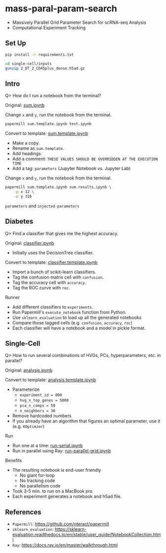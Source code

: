 # mass-paral-param-search

- Massively Parallel Grid Parameter Search for scRNA-seq Analysis
- Computational Experiment Tracking

## Set Up

```bash
pip install -r requirements.txt
```

```bash
cd single-cell/inputs
gunzip 2_DT_2_CD45plus_dense.h5ad.gz
```

## Intro

Q> How do I run a notebook from the terminal?

Original: [sum.ipynb](intro/sum.ipynb)

Change `x` and `y`, run the notebook from the terminal.

```bash
papermill sum.template.ipynb test.ipynb
```

Convert to template: [sum.template.ipynb](intro/sum.template.ipynb)

- Make a copy.
- Rename as `sum.template`.
- Add headings.
- Add a comment: `THESE VALUES SHOULD BE OVERRIDDEN AT THE EXECUTION TIME`
- Add a tag: `parameters` (Jupyter Notebook vs. Jupyter Lab)

Change `x` and `y`, run the notebook from the terminal.

```bash
papermill sum.template.ipynb sum.results.ipynb \
    -p x 12 \
    -p y 316
```

`parameters` and `injected-parameters`

## Diabetes

Q> Find a classifier that gives me the highest accuracy.

Original: [classifier.ipynb](diabetes/classifier.ipynb)

- Initially uses the DecisionTree classifier.

Convert to template: [classifier.template.ipynb](diabetes/classifier.template.ipynb)

- Import a bunch of scikit-learn classifiers.
- Tag the confusion matrix cell with `confusion`.
- Tag the accuracy cell with `accuracy`.
- Tag the ROC curve with `roc`.

Runner

- Add different classifiers to `experiments`.
- Run Papermill's `execute_notebook` function from Python.
- Use `sklearn_evaluation` to load up all the generated notebooks
- Compare those tagged cells (e.g. `confusion`, `accuracy`, `roc`)
- Each classifier will have a notebook and a model in pickle format.

## Single-Cell

Q> How to run several combinations of HVGs, PCs, hyperparameters, etc. in parallel?

Original: [analysis.ipynb](single-cell/analysis.ipynb)

Convert to template: [analysis.template.ipynb](single-cell/analysis.template.ipynb)

- Parameterize
    - `experiment_id = 000`
    - `hvg_n_top_genes = 5000`
    - `pca_n_comps = 50`
    - `n_neighbors = 30`
- Remove hardcoded numbers
- If you already have an algorithm that figures an optimal parameter, use it (e.g. `KOptimzer`)

Run

- Run one at a time: [run-serial.ipynb](single-cell/run-serial.ipynb)
- Run in parallel using Ray: [run-parallel-grid.ipynb](single-cell/run-parallel-grid.ipynb)

Benefits

- The resulting notebook is end-user friendly
    - No giant for-loop
    - No tracking code
    - No parallelism code
- Took 3-5 min. to run on a MacBook pro
- Each experiment generates a notebook and h5ad file.

## References

- `Papermill`: https://github.com/nteract/papermill
- `sklearn_evaluation`: https://sklearn-evaluation.readthedocs.io/en/stable/user_guide/NotebookCollection.html
- `Ray`: https://docs.ray.io/en/master/walkthrough.html
